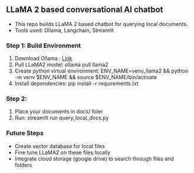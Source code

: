 ## LLaMA 2 based conversational AI chatbot

- This repo builds LLaMA 2 based chatbot for querying local documents. 
- Tools used: Ollama, Langchain, Streamlit


### Step 1: Build Environment
1. Download Ollama : [Link](https://ollama.com/)
2. Pull LLaMA2 model: ollama pull llama2
3. Create python virtual environment: ENV_NAME=venv_llama2 && python -m venv $ENV_NAME && source $ENV_NAME/bin/activate
4. Install dependencies: pip install -r requirements.txt

### Step 2: 
1. Place your documents in docs/ foler
2. Run: streamlit run query_local_docs.py


### Future Steps
- Create vector database for local files
- Fine tune LLaMA2 on these files locally
- Integrate cloud storage (google drive) to search through files and folders